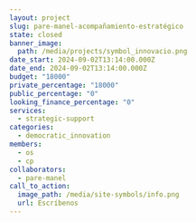 ```yaml
---
layout: project
slug: pare-manel-acompañamiento-estratégico
state: closed
banner_image:
  path: /media/projects/symbol_innovacio.png
date_start: 2024-09-02T13:14:00.000Z
date_end: 2024-09-02T13:14:00.000Z
budget: "18000"
private_percentage: "18000"
public_percentage: "0"
looking_finance_percentage: "0"
services:
  - strategic-support
categories:
  - democratic_innovation
members:
  - os
  - cp
collaborators:
  - pare-manel
call_to_action:
  image_path: /media/site-symbols/info.png
  url: Escríbenos
---
```

